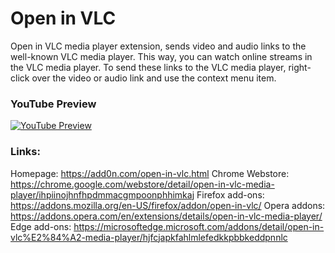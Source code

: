 # Open in VLC

Open in VLC media player extension, sends video and audio links to the well-known VLC media player. This way, you can watch online streams in the VLC media player. To send these links to the VLC media player, right-click over the video or audio link and use the context menu item.

### YouTube Preview
[![YouTube Preview](https://img.youtube.com/vi/PtBh9JzeueE/0.jpg)](https://www.youtube.com/watch?v=PtBh9JzeueE)

### Links:
Homepage: https://add0n.com/open-in-vlc.html
Chrome Webstore: https://chrome.google.com/webstore/detail/open-in-vlc-media-player/ihpiinojhnfhpdmmacgmpoonphhimkaj
Firefox add-ons: https://addons.mozilla.org/en-US/firefox/addon/open-in-vlc/
Opera addons: https://addons.opera.com/en/extensions/details/open-in-vlc-media-player/
Edge add-ons: https://microsoftedge.microsoft.com/addons/detail/open-in-vlc%E2%84%A2-media-player/hjfcjapkfahlmlefedkkpbbkeddpnnlc
